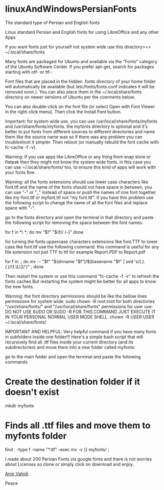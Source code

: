 # linuxAndWindowsPersianFonts
The standard type of Persian and English fonts

Linux standard Persian and English fonts for using LibreOffice and any other Apps

If you want fonts just for yourself not system wide use this directory>>>    ~/.local/share/fonts

Many fonts are packaged for Ubuntu and available via the "Fonts" category of the Ubuntu Software Center. If you prefer apt-get, search for packages starting with otf- or ttf-.

Font files that are placed in the hidden .fonts directory of your home folder will automatically be available (but /etc/fonts/fonts.conf indicates it will be removed soon.). You can also place them in the ~/.local/share/fonts directory on newer versions of Ubuntu per the comments below.

You can also double-click on the font file (or select Open with Font Viewer in the right-click menu). Then click the Install Font button.

Important: for system wide use, you can use /usr/local/share/fonts/myfonts and /usr/share/fonts/myfonts. the myfonts directory is optional and it's better to put fonts from different sources to different directories and name them like the source name was so if there was any problem you can troubleshoot it simpler. Then reboot (or manually rebuild the font cache with fc-cache -f -v).

Warning: If you use apps like LibreOffice or any thing from snap store or flatpak then they might not know the system wide fonts. in this case you can use ~/.local/share/fonts/ too, to ensure this kind of apps will work with your fonts fine.

Warning: all the fonts extensions  should use lower case characters like font.ttf and the name of the fonts should not have space in between, you can use "-" or "_" instead of space or push the names of one font together like my-font.ttf or myfont.ttf not "my font.ttf".
if you have this problem use the following script to change the name of all the font files and replace space with "-".

go to the fonts directory and open the terminal in that directory and paste the following script for removing the space between the font names.

for f in *\ *; do
  mv "$f" "${f// /-}"
done

for turning the fonts uppercase characters extensions like font.TTF to lower case like font.ttf use the following command. this command is useful for any file extension not just TTF to ttf for example Report.PDF to Report.pdf

for f in *.*; do mv -- "$f" "$(dirname "$f")/$(basename "$f" | sed 's/\(.*\)\.\(.*\)/\1.\L\2/')" ; done

Then restart the system or use this command "fc-cache -f -v" to refresh the fonts caches But restarting the system might be better for all apps to know the new fonts.

Warning: the font directory permissions should be like the bellow lines
permissions for system wide: sudo chown -R root:root for both directories "/usr/share/fonts/" and  "/usr/local/share/fonts"
permissions for user use: DO NOT USE SUDO OR SUDO -R FOR THIS COMMAND JUST EXECUTE IT IN YOUR PERSONAL NORMAL USER MODE SHELL.
chown -R $USER:$USER ~/.local/share/fonts/

IMPORTANT AND HELPFUL: Very helpful command if you have many fonts in subfolders inside one folder!!!
Here's a simple bash script that will recursively find all .ttf files inside your current directory (and its subdirectories) and move them into a new folder called myfonts:

go to the main folder and open the terminal and paste the following commands

# Create the destination folder if it doesn't exist
mkdir  myfonts

# Finds all .ttf files and move them to myfonts folder
find . -type f -name "*.ttf" -exec mv -v {} myfonts/ \;

I made about 200 Persian Fonts via google fonts and there is not worries about Licenses so clone or simply click on download and enjoy.

[Amir Vahidi](https://github.com/amirvahidi-ir).

Peace 
